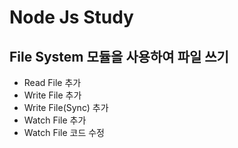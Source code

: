<h1>Node Js Study</h1>
<h2>File System 모듈을 사용하여 파일 쓰기</h2>
<ul>
	<li>Read File 추가</li>
	<li>Write File 추가</li>
	<li>Write File(Sync) 추가</li>
	<li>Watch File 추가</li>
	<li>Watch File 코드 수정</li>
</ul>